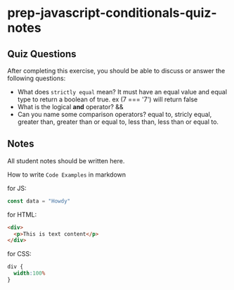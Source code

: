 # prep-javascript-conditionals-quiz-notes


## Quiz Questions

After completing this exercise, you should be able to discuss or answer the following questions:

- What does `strictly equal` mean?
It must have an equal value and equal type to return a boolean of true. ex (7 === '7') will return false
- What is the logical **and** operator?
&&
- Can you name some comparison operators?
equal to, stricly equal, greater than, greater than or equal to, less than, less than or equal to.
## Notes

All student notes should be written here.


How to write `Code Examples` in markdown

for JS:
```javascript
const data = "Howdy"
```

for HTML:
```html
<div>
  <p>This is text content</p>
</div>
```

for CSS:
```css
div {
  width:100%
}
```

